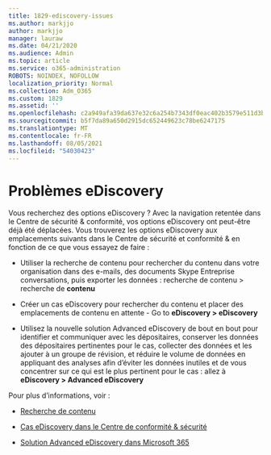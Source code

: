 ```yaml
---
title: 1829-ediscovery-issues
ms.author: markjjo
author: markjjo
manager: lauraw
ms.date: 04/21/2020
ms.audience: Admin
ms.topic: article
ms.service: o365-administration
ROBOTS: NOINDEX, NOFOLLOW
localization_priority: Normal
ms.collection: Adm_O365
ms.custom: 1829
ms.assetid: ''
ms.openlocfilehash: c2a949afa39da637e32c6a254b7343df0eac402b3579e511d3b41e13b2b00bf7
ms.sourcegitcommit: b5f7da89a650d2915dc652449623c78be6247175
ms.translationtype: MT
ms.contentlocale: fr-FR
ms.lasthandoff: 08/05/2021
ms.locfileid: "54030423"
---
```

# <a name="ediscovery-issues"></a>Problèmes eDiscovery

Vous recherchez des options eDiscovery ? Avec la navigation retentée dans le Centre de sécurité & conformité, vos options eDiscovery ont peut-être déjà été déplacées.  Vous trouverez les options eDiscovery aux emplacements suivants dans le Centre de sécurité et conformité & en fonction de ce que vous essayez de faire :

- Utiliser la recherche de contenu pour rechercher du contenu dans votre organisation dans des e-mails, des documents Skype Entreprise conversations, puis exporter les données : recherche de contenu > recherche de **contenu**

- Créer un cas eDiscovery pour rechercher du contenu et placer des emplacements de contenu en attente - Go to **eDiscovery > eDiscovery**

- Utilisez la nouvelle solution Advanced eDiscovery de bout en bout pour identifier et communiquer avec les dépositaires, conserver les données des dépositaires pertinentes pour le cas, collecter des données et les ajouter à un groupe de révision, et réduire le volume de données en appliquant des analyses afin d’éviter les données inutiles et de vous concentrer sur ce qui est le plus pertinent pour le cas : allez à **eDiscovery > Advanced eDiscovery**

Pour plus d’informations, voir :

- [Recherche de contenu](https://docs.microsoft.com/microsoft-365/compliance/content-search)

- [Cas eDiscovery dans le Centre de conformité & sécurité](https://docs.microsoft.com/microsoft-365/compliance/ediscovery-cases)

- [Solution Advanced eDiscovery dans Microsoft 365](https://docs.microsoft.com/microsoft-365/compliance/overview-ediscovery-20)
